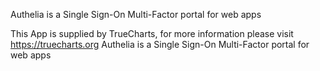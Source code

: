 Authelia is a Single Sign-On Multi-Factor portal for web apps

This App is supplied by TrueCharts, for more information please visit https://truecharts.org
Authelia is a Single Sign-On Multi-Factor portal for web apps
